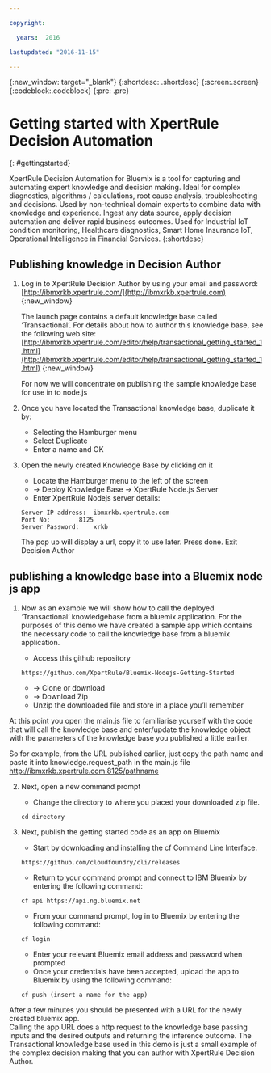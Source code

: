 ```yaml
---

copyright:

  years:  2016

lastupdated: "2016-11-15"

---
```


{:new_window: target="_blank"}
{:shortdesc: .shortdesc}
{:screen:.screen}
{:codeblock:.codeblock}
{:pre: .pre}

# Getting started with XpertRule Decision Automation
{: #gettingstarted} 

XpertRule Decision Automation for Bluemix is a tool for capturing and automating expert knowledge and decision making. Ideal for complex diagnostics, algorithms / calculations, root cause analysis, troubleshooting and decisions. Used by non-technical domain experts to combine data with knowledge and experience. Ingest any data source, apply decision automation and deliver rapid business outcomes. Used for Industrial IoT condition monitoring, Healthcare diagnostics, Smart Home Insurance IoT, Operational Intelligence in Financial Services. 
{:shortdesc}

## Publishing knowledge in Decision Author
1. Log in to XpertRule Decision Author by using your email and password: [http://ibmxrkb.xpertrule.com/](http://ibmxrkb.xpertrule.com)
{:new_window}

	The launch page contains a default knowledge base called ‘Transactional’. For details about how to author this knowledge base, see the following web site:  [http://ibmxrkb.xpertrule.com/editor/help/transactional_getting_started_1.html](http://ibmxrkb.xpertrule.com/editor/help/transactional_getting_started_1.html)
{:new_window}

	For now we will concentrate on publishing the sample knowledge base for use in to node.js

2. Once you have located the Transactional knowledge base, duplicate it by:
	- Selecting the Hamburger menu
	- Select Duplicate
	- Enter a name and OK

3. Open the newly created Knowledge Base by clicking on it
	- Locate the Hamburger menu to the left of the screen
	- ->  Deploy Knowledge Base  -> XpertRule Node.js Server
	- Enter XpertRule Nodejs server details:

	```
	Server IP address: 	ibmxrkb.xpertrule.com
	Port No: 		8125
	Server Password: 	xrkb
	```

	The pop up will display a url, copy it to use later. Press done. Exit Decision Author

## publishing a knowledge base into a Bluemix node js app

1. Now as an example we will show how to call the deployed ‘Transactional’ knowledgebase from a bluemix application. For the purposes of this demo we have created a sample app which contains the necessary code to call the knowledge base from a bluemix application. 

	- Access this github repository 
	```
	https://github.com/XpertRule/Bluemix-Nodejs-Getting-Started
	```
	- -> Clone or download
	- -> Download Zip
	- Unzip the downloaded file and store in a place you’ll remember

At this point you open the main.js file to familiarise yourself with the code that will call the knowledge base and enter/update the knowledge object with the parameters of the knowledge base you published a little earlier.

So for example, from the URL published earlier, just copy the path name and paste it into knowledge.request_path in the main.js file 
http://ibmxrkb.xpertrule.com:8125/pathname 

2. Next, open a new command prompt

	- Change the directory to where you placed your downloaded zip file.
	```
	cd directory
	```

3. Next, publish the getting started code as an app on Bluemix

	- Start by downloading and installing the cf Command Line Interface.
	```
	https://github.com/cloudfoundry/cli/releases
	```
	- Return to your command prompt and connect to IBM Bluemix by entering the following command:
	```
	cf api https://api.ng.bluemix.net
	```
	- From your command prompt, log in to Bluemix by entering the following command:
	```
	cf login
	```
  	- Enter your relevant Bluemix email address and password when prompted
	- Once your credentials have been accepted, upload the app to Bluemix by using the following command:
	```
	cf push (insert a name for the app)
	```
	
After a few minutes you should be presented with a URL for the newly created bluemix app.  
Calling the app URL does a http request to the knowledge base passing inputs and the desired outputs and returning the inference outcome.
The Transactional knowledge base used in this demo is just a small example of the complex decision making that you can author with XpertRule Decision Author.
